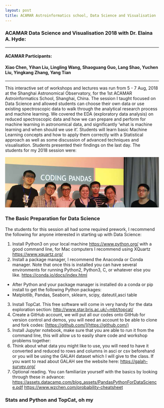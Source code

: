 ```yaml
---
layout: post
title: ACAMAR Astroinformatics school, Data Science and Visualisation
---
```

### ACAMAR Data Science and Visualisation 2018 with Dr. Elaina A. Hyde: 

----------------
#### ACAMAR Participants: 
#### Xiao Chen, Yihan Liu, Lingling Wang, Shaoguang Guo, Lang Shao, Yuchen Liu, Yingkang Zhang, Yang Tian
--------------

This interactive set of workshops and lectures was run from 5 - 7 Aug, 2018 at the Shanghai Astronomical Observatory, for the 1st ACAMAR Astroinformatics School, Shanghai, China. The session I taught focused on Data Science and allowed students can choose their own data or use existing spectroscopic data to walk through the analytical research process and machine learning. We covered the EDA (exploratory data analysis) on reduced spectroscopic data and how we can prepare and perform for machine learning in astronomical data, and significantly ‘what is machine learning and when should we use it’. Students will learn basic Machine Learning concepts and how to apply them correctly with a Statistical approach as well as some discussion of advanced techniques and visualisation. Students presented their findings on the last day. The students for my 2018 session were:

![ACARMAR 2018 Data Science Group. Coding Pandas](../images/CodingPandas.png) 

### The Basic Preparation for Data Science

The students for this session all had some required prework, I recommend the following for anyone interested in starting up with Data Science:
1. Install Python3 on your local machine https://www.python.org/  with a good command line, for Mac computers I recommend using XQuartz https://www.xquartz.org/ 
2. Install a package manager, I recommend the Anaconda or Conda manager. Note that once this is installed you can have several environments for running Python2, Python3, C, or whatever else you like. https://conda.io/docs/index.html 
+ After Python and your package manager is installed do a conda or pip install to get the following Python packages:
+ Matplotlib, Pandas, Seaborn, sklearn, scipy, dateutil,asci table
3. Install TopCat. This free software will come in very handy for the data exploration section: http://www.star.bris.ac.uk/~mbt/topcat/ 
4. Create a GitHub account, we will put all our codes onto GitHub for version control and demos, you will need an account to be able to clone and fork codes: [https://github.com/](https://github.com/)
5. Install Jupyter notebook, make sure that you are able to run it from the command line, this will allow us to easily share code and workshop problems together: 
6. Think about what data you might like to use, you will need to have it converted and reduced to rows and columns in asci or csv beforehand or you will be using the GALAH dataset which I will give to the class. If you want to read about GALAH see the website here: https://galah-survey.org/ 
7. Optional reading. You can familiarize yourself with the basics by looking through these in advance:
https://assets.datacamp.com/blog_assets/PandasPythonForDataScience.pdf
https://www.wzchen.com/probability-cheatsheet

### Stats and Python and TopCat, oh my

<!-- Next you can update your site name, avatar and other options using the _config.yml file in the root of your repository (shown below). -->

<!--
![_config.yml]({{ site.baseurl }}/images/config.png)
The easiest way to make your first post is to edit this one. Go into /_posts/ and update the Hello World markdown file. For more instructions head over to the [Jekyll Now repository](https://github.com/barryclark/jekyll-now) on GitHub.
-->
